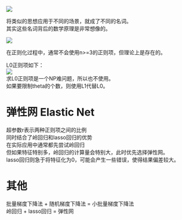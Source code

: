 ![](http://windmissing.github.io/images/2019/152.png)

将类似的思想应用于不同的场景，就成了不同的名词。  
其实这些名词背后的数学原理是非常想像的。  

![](http://windmissing.github.io/images/2019/153.png)  

在正则化过程中，通常不会使用n>=3的正则项，但理论上是存在的。  

L0正则项如下：  
![](http://windmissing.github.io/images/2019/154.png)  
求L0正则项是一个NP难问题，所以也不使用。  
如果要限制theta的个数，则使用L1代替L0。

# 弹性网 Elastic Net

超参数r表示两种正则项之间的比例  
同时结合了岭回归和lasso回归的优势  
在实际应用中通常都先尝试岭回归   
但如果特征特别多，岭回归的计算量会特别大，此时优先选择弹性网。  
lasso回归则急于将特征化为0，可能会产生一些错误，使得结果偏差较大。  

# 其他

批量梯度下降法 + 随机梯度下降法 = 小批量梯度下降法  
岭回归 + lasso回归 = 弹性网  
